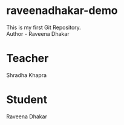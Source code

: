 # raveenadhakar-demo
This is my first Git Repository.
<br>
Author - Raveena Dhakar

# Teacher
Shradha Khapra

# Student
Raveena Dhakar



